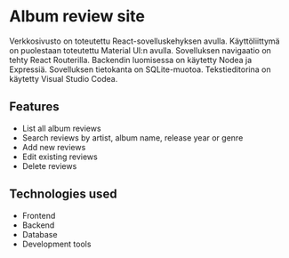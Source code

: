 # Album review site

Verkkosivusto on toteutettu React-sovelluskehyksen avulla. Käyttöliittymä on puolestaan toteutettu Material UI:n avulla. Sovelluksen navigaatio on
tehty React Routerilla. Backendin luomisessa on käytetty Nodea ja Expressiä. Sovelluksen tietokanta on SQLite-muotoa. Tekstieditorina on käytetty Visual Studio Codea.

## Features

- List all album reviews
- Search reviews by artist, album name, release year or genre
- Add new reviews
- Edit existing reviews
- Delete reviews

## Technologies used

- Frontend
- Backend
- Database
- Development tools

